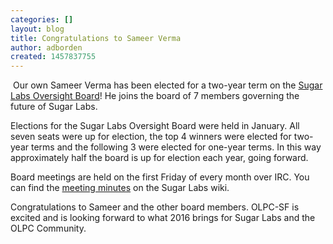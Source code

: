 ```yaml
---
categories: []
layout: blog
title: Congratulations to Sameer Verma
author: adborden
created: 1457837755
---
```

<p>&nbsp;Our own Sameer Verma has been elected for a two-year term on the <a href="https://wiki.sugarlabs.org/go/Oversight_Board" target="_blank">Sugar Labs Oversight Board</a>! He joins the board of 7 members governing the future of Sugar Labs.</p>
<p>Elections for the Sugar Labs Oversight Board were held in January. All seven seats were up for election, the top 4 winners were elected for two-year terms and the following 3 were elected for one-year terms. In this way approximately half the board is up for election each year, going forward.</p>
<p>Board meetings are held on the first Friday of every month over IRC. You can find the <a href="https://wiki.sugarlabs.org/go/Oversight_Board/Minutes">meeting minutes</a>&nbsp;on the Sugar Labs wiki.</p>
<p>Congratulations to Sameer and the other board members. OLPC-SF is excited and is looking forward to what 2016 brings for Sugar Labs and the OLPC Community.</p>
